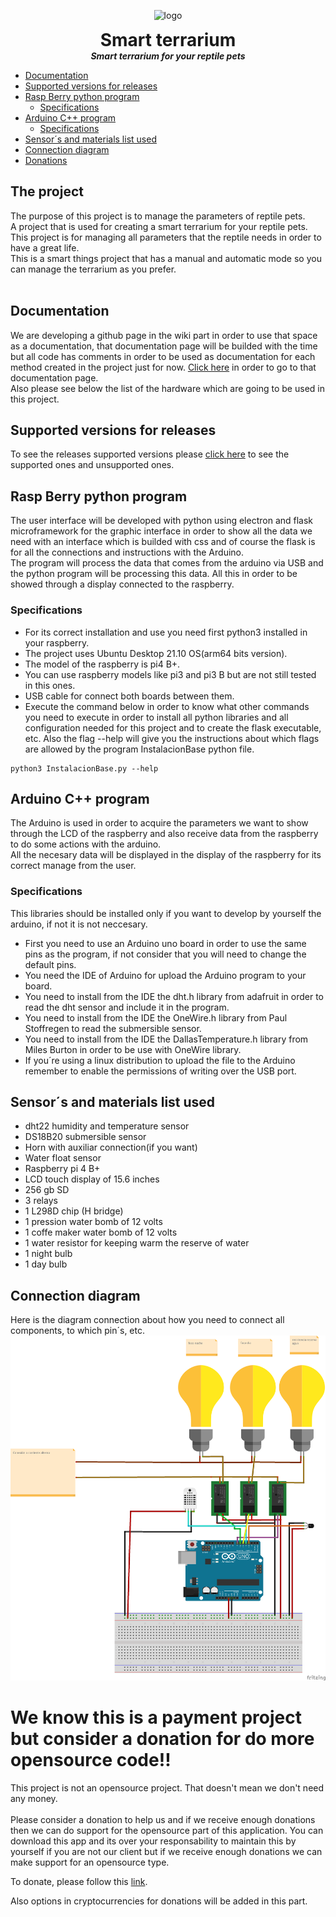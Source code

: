 <p align="center">
  <img width="300" src="https://github.com/dmtzs/SmartTerrariumR/blob/master/resources/Imgs/BoaEsmeraldaAppOriginal.png" alt="logo">
  <h1 align="center" style="margin: 0 auto 0 auto;">Smart terrarium</h1>
  <h5 align="center" style="margin: 0 auto 0 auto;">Smart terrarium for your reptile pets</h5>
</p>

<!-- <p align="center">
  <img src="https://img.shields.io/github/last-commit/dmtzs/SmartTerrariumR">
  <img src="https://img.shields.io/github/contributors/dmtzs/SmartTerrariumR">
  <img src="https://img.shields.io/github/issues/dmtzs/SmartTerrariumR?label=issues">
  <img src="https://img.shields.io/github/stars/dmtzs/SmartTerrariumR">
  <img alt="GitHub top language" src="https://img.shields.io/github/languages/top/dmtzs/SmartTerrariumR">
</p>

<p align="center">
  <img src="https://img.shields.io/github/languages/code-size/dmtzs/SmartTerrariumR">
  <img alt="GitHub repo size" src="https://img.shields.io/github/repo-size/dmtzs/SmartTerrariumR">
  <img alt="Lines of code" src="https://img.shields.io/tokei/lines/github/dmtzs/SmartTerrariumR?label=total%20lines%20in%20repo">
  <img alt="GitHub language count" src="https://img.shields.io/github/languages/count/dmtzs/SmartTerrariumR">
</p> -->

- [Documentation](#Documentation)
- [Supported versions for releases](#Supported-versions-for-releases)
- [Rasp Berry python program](#Rasp-Berry-python-program)
  - [Specifications](#Specifications)
- [Arduino C++ program](#arduino-c-program)
  - [Specifications](#Specifications-1)
- [Sensor´s and materials list used](#sensors-and-materials-list-used)
- [Connection diagram](#connection-diagram)
- [Donations](#We-know-this-is-a-payment-project-but-consider-a-donation-for-do-more-opensource-code!!)

## The project
The purpose of this project is to manage the parameters of reptile pets.
<br>
A project that is used for creating a smart terrarium for your reptile pets. This project is for managing all parameters that the reptile needs in order to have a great life.
<br>
This is a smart things project that has a manual and automatic mode so you can manage the terrarium as you prefer.
<br><br>

## Documentation
We are developing a github page in the wiki part in order to use that space as a documentation, that documentation page will be builded with the time but all code has comments in order to be used as documentation for each method created in the project just for now. [Click here](https://github.com/dmtzs/SmartTerrariumR/wiki) in order to go to that documentation page.
<br>
Also please see below the list of the hardware which are going to be used in this project.

## Supported versions for releases
To see the releases supported versions please [click here](https://github.com/dmtzs/SmartTerrariumR/blob/master/SECURITY.md) to see the supported ones and unsupported ones.

## Rasp Berry python program
The user interface will be developed with python using electron and flask microframework for the graphic interface in order to show all the data we need with an interface which is builded with css and of course the flask is for all the connections and instructions with the Arduino.
<br>
The program will process the data that comes from the arduino via USB and the python program will be processing this data.
All this in order to be showed through a display connected to the raspberry.
<br>

### Specifications
* For its correct installation and use you need first python3 installed in your raspberry.
* The project uses Ubuntu Desktop 21.10 OS(arm64 bits version).
* The model of the raspberry is pi4 B+.
* You can use raspberry models like pi3 and pi3 B but are not still tested in this ones.
* USB cable for connect both boards between them.
* Execute the command below in order to know what other commands you need to execute in order to install all python libraries and all configuration needed for this project and to create the flask executable, etc. Also the flag --help will give you the instructions about which flags are allowed by the program InstalacionBase python file.
```
python3 InstalacionBase.py --help
```

## Arduino C++ program
The Arduino is used in order to acquire the parameters we want to show through the LCD of the raspberry and also receive data from the raspberry to do some actions with the arduino.
<br>
All the necesary data will be displayed in the display of the raspberry for its correct manage from the user.

### Specifications
This libraries should be installed only if you want to develop by yourself the arduino, if not it is not neccesary.
* First you need to use an Arduino uno board in order to use the same pins as the program, if not consider that you will need to change the default pins.
* You need the IDE of Arduino for upload the Arduino program to your board.
* You need to install from the IDE the dht.h library from adafruit in order to read the dht sensor and include it in the program.
* You need to install from the IDE the OneWire.h library from Paul Stoffregen to read the submersible sensor.
* You need to install from the IDE the DallasTemperature.h library from Miles Burton in order to be use with OneWire library.
* If you´re using a linux distribution to upload the file to the Arduino remember to enable the permissions of writing over the USB port.

## Sensor´s and materials list used
* dht22 humidity and temperature sensor
* DS18B20 submersible sensor
* Horn with auxiliar connection(if you want)
* Water float sensor
* Raspberry pi 4 B+
* LCD touch display of 15.6 inches
* 256 gb SD
* 3 relays
* 1 L298D chip (H bridge)
* 1 pression water bomb of 12 volts
* 1 coffe maker water bomb of 12 volts
* 1 water resistor for keeping warm the reserve of water
* 1 night bulb
* 1 day bulb

## Connection diagram
Here is the diagram connection about how you need to connect all components, to which pin´s, etc.
![](resources/Imgs/Diagrama.png)

# We know this is a payment project but consider a donation for do more opensource code!!
This project is not an opensource project. That doesn't mean we don't need any money.
<br><br>
Please consider a donation to help us and if we receive enough donations then we can do support for the opensource part of this application.
You can download this app and its over your responsability to maintain this by yourself if you are not our client but if we receive enough donations we can make support for an opensource type.

To donate, please follow this [link](https://ceneka.net/dmtzs).

Also options in cryptocurrencies for donations will be added in this part.